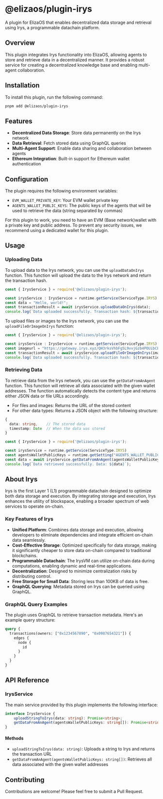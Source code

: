 # @elizaos/plugin-irys

A plugin for ElizaOS that enables decentralized data storage and retrieval using Irys, a programmable datachain platform.

## Overview

This plugin integrates Irys functionality into ElizaOS, allowing agents to store and retrieve data in a decentralized manner. It provides a robust service for creating a decentralized knowledge base and enabling multi-agent collaboration.

## Installation

To install this plugin, run the following command:

```bash
pnpm add @elizaos/plugin-irys
```


## Features

- **Decentralized Data Storage**: Store data permanently on the Irys network
- **Data Retrieval**: Fetch stored data using GraphQL queries
- **Multi-Agent Support**: Enable data sharing and collaboration between agents
- **Ethereum Integration**: Built-in support for Ethereum wallet authentication

## Configuration

The plugin requires the following environment variables:

- `EVM_WALLET_PRIVATE_KEY`: Your EVM wallet private key
- `AGENTS_WALLET_PUBLIC_KEYS`: The public keys of the agents that will be used to retrieve the data (string separated by commas)

For this plugin to work, you need to have an EVM (Base network)wallet with a private key and public address. To prevent any security issues, we recommend using a dedicated wallet for this plugin.

## Usage

### Uploading Data

To upload data to the Irys network, you can use the `uploadDataOnIrys` function. This function will upload the data to the Irys network and return the transaction hash.

```typescript
const { IrysService } = require('@elizaos/plugin-irys');

const irysService : IrysService = runtime.getService(ServiceType.IRYS)
const data = "Hello, world!";
const transactionResult = await irysService.uploadDataOnIrys(data);
console.log(`Data uploaded successfully. Transaction hash: ${transactionResult}`);
```

To upload files or images to the Irys network, you can use the `uploadFileOrImageOnIrys` function:

```typescript
const { IrysService } = require('@elizaos/plugin-irys');

const irysService : IrysService = runtime.getService(ServiceType.IRYS)
const imageurl = "https://gateway.irys.xyz/QH3rksVhbFg5L9vvjGzb4POUibCEG-TGPInmofp-O-o";
const transactionResult = await irysService.uploadFileOrImageOnIrys(imageurl);
console.log(`Data uploaded successfully. Transaction hash: ${transactionResult}`);
```

### Retrieving Data

To retrieve data from the Irys network, you can use the `getDataFromAnAgent` function. This function will retrieve all data associated with the given wallet addresses. The function automatically detects the content type and returns either JSON data or file URLs accordingly.

- For files and images: Returns the URL of the stored content
- For other data types: Returns a JSON object with the following structure:
```typescript
{
  data: string,    // The stored data
  timestamp: Date  // When the data was stored
}
```

```typescript
const { IrysService } = require('@elizaos/plugin-irys');

const irysService = runtime.getService(ServiceType.IRYS)
const agentsWalletPublicKeys = runtime.getSetting("AGENTS_WALLET_PUBLIC_KEYS").split(",");
const data = await irysService.getDataFromAnAgent(agentsWalletPublicKeys);
console.log(`Data retrieved successfully. Data: ${data}`);
```

## About Irys

Irys is the first Layer 1 (L1) programmable datachain designed to optimize both data storage and execution. By integrating storage and execution, Irys enhances the utility of blockspace, enabling a broader spectrum of web services to operate on-chain.

### Key Features of Irys

- **Unified Platform**: Combines data storage and execution, allowing developers to eliminate dependencies and integrate efficient on-chain data seamlessly.
- **Cost-Effective Storage**: Optimized specifically for data storage, making it significantly cheaper to store data on-chain compared to traditional blockchains.
- **Programmable Datachain**: The IrysVM can utilize on-chain data during computations, enabling dynamic and real-time applications.
- **Decentralization**: Designed to minimize centralization risks by distributing control.
- **Free Storage for Small Data**: Storing less than 100KB of data is free.
- **GraphQL Querying**: Metadata stored on Irys can be queried using GraphQL.

### GraphQL Query Examples

The plugin uses GraphQL to retrieve transaction metadata. Here's an example query structure:

```graphql
query {
  transactions(owners: ["0x1234567890", "0x0987654321"]) {
    edges {
      node {
        id
      }
    }
  }
}
```


## API Reference

### IrysService

The main service provided by this plugin implements the following interface:

```typescript
interface IrysService {
    uploadStringToIrys(data: string): Promise<string>;
    getDataFromAnAgent(agentsWalletPublicKeys: string[]): Promise<string>;
}
```

#### Methods

- `uploadStringToIrys(data: string)`: Uploads a string to Irys and returns the transaction URL
- `getDataFromAnAgent(agentsWalletPublicKeys: string[])`: Retrieves all data associated with the given wallet addresses

## Contributing

Contributions are welcome! Please feel free to submit a Pull Request.